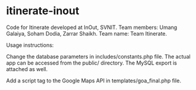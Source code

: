# itinerate-inout
Code for Itinerate developed at InOut, SVNIT.
Team members: Umang Galaiya, Soham Dodia, Zarrar Shaikh.
Team name: Team Itinerate.

Usage instructions:

Change the database parameters in includes/constants.php file.
The actual app can be accessed from the public/ directory.
The MySQL export is attached as well.

Add a script tag to the Google Maps API in templates/goa_final.php file.

